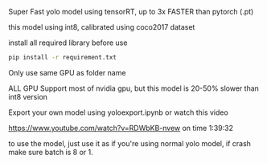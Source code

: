 Super Fast yolo model using tensorRT, up to 3x FASTER than pytorch (.pt)

this model using int8, calibrated using coco2017 dataset

install all required library before use
```bash
pip install -r requirement.txt
```

Only use same GPU as folder name

ALL GPU Support most of nvidia gpu, but this model is 20-50% slower than int8 version

Export your own model using yoloexport.ipynb or watch this video

https://www.youtube.com/watch?v=RDWbKB-nvew on time 1:39:32

to use the model, just use it as if you're using normal yolo model, if crash make sure batch is 8 or 1.